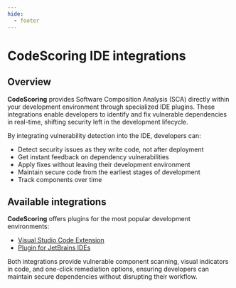 ```yaml
---
hide:
  - footer
---
```


# CodeScoring IDE integrations

## Overview

**CodeScoring** provides Software Composition Analysis (SCA) directly within your development environment through specialized IDE plugins. These integrations enable developers to identify and fix vulnerable dependencies in real-time, shifting security left in the development lifecycle.

By integrating vulnerability detection into the IDE, developers can:
- Detect security issues as they write code, not after deployment
- Get instant feedback on dependency vulnerabilities
- Apply fixes without leaving their development environment
- Maintain secure code from the earliest stages of development
- Track components over time

## Available integrations

**CodeScoring** offers plugins for the most popular development environments:

- [Visual Studio Code Extension](./vscode-sca.en.md)
- [Plugin for JetBrains IDEs](./intellij-sca.en.md)

Both integrations provide vulnerable component scanning, visual indicators in code, and one-click remediation options, ensuring developers can maintain secure dependencies without disrupting their workflow.
